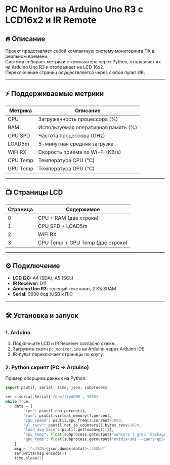# PC Monitor на Arduino Uno R3 с LCD16x2 и IR Remote

## 🔥 Описание
Проект представляет собой компактную систему мониторинга ПК в реальном времени.  
Система собирает метрики с компьютера через Python, отправляет их на Arduino Uno R3 и отображает на LCD 16x2.  
Переключение страниц осуществляется через любой пульт ИК.  

---

## ⚡ Поддерживаемые метрики

| Метрика      | Описание                     |
|--------------|-------------------------------|
| CPU          | Загруженность процессора (%) |
| RAM          | Используемая оперативная память (%) |
| CPU SPD      | Частота процессора (GHz)      |
| LOAD5m       | 5-минутная средняя загрузка   |
| WiFi RX      | Скорость приема по Wi-Fi (KB/s) |
| CPU Temp     | Температура CPU (°C)         |
| GPU Temp     | Температура GPU (°C)         |

---

## 📺 Страницы LCD

| Страница | Содержимое                              |
|----------|----------------------------------------|
| 0        | CPU + RAM (две строки)                 |
| 1        | CPU SPD + LOAD5m                        |
| 2        | WiFi RX                                 |
| 3        | CPU Temp + GPU Temp (две строки)       |

---

## ⚙️ Подключение

- **LCD I2C:** A4 (SDA), A5 (SCL)  
- **IR Receiver:** D11  
- **Arduino Uno R3**: зеленый текстолит, 2 КБ SRAM  
- **Serial:** 9600 бод (USB к ПК)  

---

## 🛠 Установка и запуск

### 1. Arduino

1. Подключите LCD и IR Receiver согласно схеме.  
2. Загрузите скетч `pc_monitor.ino` на Arduino через Arduino IDE.  
3. IR-пульт переключает страницы по кругу.  

### 2. Python скрипт (PC → Arduino)

Пример сборщика данных на Python:

```python
import psutil, serial, time, json, subprocess

ser = serial.Serial('/dev/ttyACM0', 9600)
while True:
    data = {
        "cpu": psutil.cpu_percent(),
        "ram": psutil.virtual_memory().percent,
        "cpu_speed": psutil.cpu_freq().current/1000,
        "wl_recv": psutil.net_io_counters().bytes_recv/1024,
        "load_avg_5min": psutil.getloadavg()[1],
        "cpu_temp": float(subprocess.getoutput("sensors | grep 'Package id 0:' | awk '{print $4}'").replace("+","").replace("°C","")),
        "gpu_temp": float(subprocess.getoutput("nvidia-smi --query-gpu=temperature.gpu --format=csv,noheader"))
    }
    msg = f"<JSON>{json.dumps(data)}</JSON>"
    ser.write(msg.encode())
    time.sleep(2)
